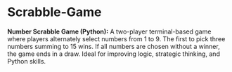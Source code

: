 # Scrabble-Game
**Number Scrabble Game (Python):** A two-player terminal-based game where players alternately select numbers from 1 to 9. The first to pick three numbers summing to 15 wins. If all numbers are chosen without a winner, the game ends in a draw. Ideal for improving logic, strategic thinking, and Python skills.
